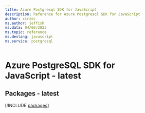 ```yaml
---
title: Azure Postgresql SDK for JavaScript
description: Reference for Azure Postgresql SDK for JavaScript
author: xirzec
ms.author: jeffish
ms.data: 04/06/2023
ms.topic: reference
ms.devlang: javascript
ms.service: postgresql
---
```

# Azure PostgreSQL SDK for JavaScript - latest
## Packages - latest
[!INCLUDE [packages](postgresql-index.md)]